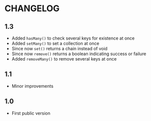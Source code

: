 CHANGELOG
=========

1.3
---

 * Added `hasMany()` to check several keys for existence at once
 * Added `setMany()` to set a collection at once
 * Since now `set()` returns a chain instead of void
 * Since now `remove()` returns a boolean indicating success or failure
 * Added `removeMany()` to remove several keys at once

1.1
---

 * Minor improvements

1.0
---

 * First public version